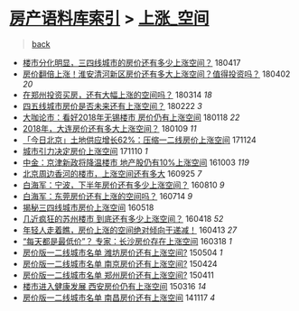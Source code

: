 [房产语料库索引](../../README.md)  > [上涨_空间](上涨_空间.md)
====
> [back](../README.md)

- [楼市分化明显，三四线城市的房价还有多少上涨空间？](http://jkwz.applinzi.com/ittc/7093008006587614215.html#%E6%A5%BC%E5%B8%82%E5%88%86%E5%8C%96%E6%98%8E%E6%98%BE%EF%BC%8C%E4%B8%89%E5%9B%9B%E7%BA%BF%E5%9F%8E%E5%B8%82%E7%9A%84%E6%88%BF%E4%BB%B7%E8%BF%98%E6%9C%89%E5%A4%9A%E5%B0%91%E4%B8%8A%E6%B6%A8%E7%A9%BA%E9%97%B4%EF%BC%9F) 180417  
- [房价翻倍上涨！淮安清河新区房价还有多大上涨空间？值得投资吗？](http://jkwz.applinzi.com/ittc/7087398659857843216.html#%E6%88%BF%E4%BB%B7%E7%BF%BB%E5%80%8D%E4%B8%8A%E6%B6%A8%EF%BC%81%E6%B7%AE%E5%AE%89%E6%B8%85%E6%B2%B3%E6%96%B0%E5%8C%BA%E6%88%BF%E4%BB%B7%E8%BF%98%E6%9C%89%E5%A4%9A%E5%A4%A7%E4%B8%8A%E6%B6%A8%E7%A9%BA%E9%97%B4%EF%BC%9F%E5%80%BC%E5%BE%97%E6%8A%95%E8%B5%84%E5%90%97%EF%BC%9F) 180402 *20* 
- [在郑州投资买房，还有大幅上涨的空间吗？](http://jkwz.applinzi.com/ittc/7080312801325483024.html#%E5%9C%A8%E9%83%91%E5%B7%9E%E6%8A%95%E8%B5%84%E4%B9%B0%E6%88%BF%EF%BC%8C%E8%BF%98%E6%9C%89%E5%A4%A7%E5%B9%85%E4%B8%8A%E6%B6%A8%E7%9A%84%E7%A9%BA%E9%97%B4%E5%90%97%EF%BC%9F) 180314 *18* 
- [四五线城市房价是否未来还有上涨空间？](http://jkwz.applinzi.com/ittc/7072904849383752715.html#%E5%9B%9B%E4%BA%94%E7%BA%BF%E5%9F%8E%E5%B8%82%E6%88%BF%E4%BB%B7%E6%98%AF%E5%90%A6%E6%9C%AA%E6%9D%A5%E8%BF%98%E6%9C%89%E4%B8%8A%E6%B6%A8%E7%A9%BA%E9%97%B4%EF%BC%9F) 180222 *3* 
- [大咖论市：看好2018年无锡楼市 房价仍有上涨空间](http://jkwz.applinzi.com/ittc/7059924672496272390.html#%E5%A4%A7%E5%92%96%E8%AE%BA%E5%B8%82%EF%BC%9A%E7%9C%8B%E5%A5%BD2018%E5%B9%B4%E6%97%A0%E9%94%A1%E6%A5%BC%E5%B8%82+%E6%88%BF%E4%BB%B7%E4%BB%8D%E6%9C%89%E4%B8%8A%E6%B6%A8%E7%A9%BA%E9%97%B4) 180118 *22* 
- [2018年，大连房价还有多大上涨空间？](http://jkwz.applinzi.com/ittc/7056672282653492235.html#2018%E5%B9%B4%EF%BC%8C%E5%A4%A7%E8%BF%9E%E6%88%BF%E4%BB%B7%E8%BF%98%E6%9C%89%E5%A4%9A%E5%A4%A7%E4%B8%8A%E6%B6%A8%E7%A9%BA%E9%97%B4%EF%BC%9F) 180109 *11* 
- [「今日北京」土地供应增长62%：压缩一二线房价上涨空间](http://jkwz.applinzi.com/ittc/7039520427775362064.html#%E3%80%8C%E4%BB%8A%E6%97%A5%E5%8C%97%E4%BA%AC%E3%80%8D%E5%9C%9F%E5%9C%B0%E4%BE%9B%E5%BA%94%E5%A2%9E%E9%95%BF62%25%EF%BC%9A%E5%8E%8B%E7%BC%A9%E4%B8%80%E4%BA%8C%E7%BA%BF%E6%88%BF%E4%BB%B7%E4%B8%8A%E6%B6%A8%E7%A9%BA%E9%97%B4) 171124  
- [城市引力决定房价上涨空间](http://jkwz.applinzi.com/ittc/7034096695749641232.html#%E5%9F%8E%E5%B8%82%E5%BC%95%E5%8A%9B%E5%86%B3%E5%AE%9A%E6%88%BF%E4%BB%B7%E4%B8%8A%E6%B6%A8%E7%A9%BA%E9%97%B4) 171110 *1* 
- [中金：京津新政将降温楼市 地产股仍有10%上涨空间](http://jkwz.applinzi.com/ittc/6884773307894727684.html#%E4%B8%AD%E9%87%91%EF%BC%9A%E4%BA%AC%E6%B4%A5%E6%96%B0%E6%94%BF%E5%B0%86%E9%99%8D%E6%B8%A9%E6%A5%BC%E5%B8%82+%E5%9C%B0%E4%BA%A7%E8%82%A1%E4%BB%8D%E6%9C%8910%25%E4%B8%8A%E6%B6%A8%E7%A9%BA%E9%97%B4) 161003 *119* 
- [北京周边香河的楼市，上涨空间还有多大](http://jkwz.applinzi.com/ittc/6881846528355861508.html#%E5%8C%97%E4%BA%AC%E5%91%A8%E8%BE%B9%E9%A6%99%E6%B2%B3%E7%9A%84%E6%A5%BC%E5%B8%82%EF%BC%8C%E4%B8%8A%E6%B6%A8%E7%A9%BA%E9%97%B4%E8%BF%98%E6%9C%89%E5%A4%9A%E5%A4%A7) 160925 *7* 
- [白海军：宁波，下半年房价还有多少上涨空间？](http://jkwz.applinzi.com/ittc/6864674741599863812.html#%E7%99%BD%E6%B5%B7%E5%86%9B%EF%BC%9A%E5%AE%81%E6%B3%A2%EF%BC%8C%E4%B8%8B%E5%8D%8A%E5%B9%B4%E6%88%BF%E4%BB%B7%E8%BF%98%E6%9C%89%E5%A4%9A%E5%B0%91%E4%B8%8A%E6%B6%A8%E7%A9%BA%E9%97%B4%EF%BC%9F) 160810 *9* 
- [白海军：东莞房价还有上涨的空间吗？](http://jkwz.applinzi.com/ittc/6854654851920954373.html#%E7%99%BD%E6%B5%B7%E5%86%9B%EF%BC%9A%E4%B8%9C%E8%8E%9E%E6%88%BF%E4%BB%B7%E8%BF%98%E6%9C%89%E4%B8%8A%E6%B6%A8%E7%9A%84%E7%A9%BA%E9%97%B4%E5%90%97%EF%BC%9F) 160714 *9* 
- [揭秘三四线城市房价上涨空间](http://jkwz.applinzi.com/ittc/6833548182403154948.html#%E6%8F%AD%E7%A7%98%E4%B8%89%E5%9B%9B%E7%BA%BF%E5%9F%8E%E5%B8%82%E6%88%BF%E4%BB%B7%E4%B8%8A%E6%B6%A8%E7%A9%BA%E9%97%B4) 160518  
- [几近疯狂的苏州楼市 到底还有多少上涨空间？](http://jkwz.applinzi.com/ittc/6822534285940491269.html#%E5%87%A0%E8%BF%91%E7%96%AF%E7%8B%82%E7%9A%84%E8%8B%8F%E5%B7%9E%E6%A5%BC%E5%B8%82+%E5%88%B0%E5%BA%95%E8%BF%98%E6%9C%89%E5%A4%9A%E5%B0%91%E4%B8%8A%E6%B6%A8%E7%A9%BA%E9%97%B4%EF%BC%9F) 160418 *52* 
- [年轻人走着瞧，房价上涨的空间绝对倾向于递减！](http://jkwz.applinzi.com/ittc/6820667747151119365.html#%E5%B9%B4%E8%BD%BB%E4%BA%BA%E8%B5%B0%E7%9D%80%E7%9E%A7%EF%BC%8C%E6%88%BF%E4%BB%B7%E4%B8%8A%E6%B6%A8%E7%9A%84%E7%A9%BA%E9%97%B4%E7%BB%9D%E5%AF%B9%E5%80%BE%E5%90%91%E4%BA%8E%E9%80%92%E5%87%8F%EF%BC%81) 160413 *27* 
- [“每天都是最低价”？ 专家：长沙房价存在上涨空间](http://jkwz.applinzi.com/ittc/6810907593002189828.html#%E2%80%9C%E6%AF%8F%E5%A4%A9%E9%83%BD%E6%98%AF%E6%9C%80%E4%BD%8E%E4%BB%B7%E2%80%9D%EF%BC%9F+%E4%B8%93%E5%AE%B6%EF%BC%9A%E9%95%BF%E6%B2%99%E6%88%BF%E4%BB%B7%E5%AD%98%E5%9C%A8%E4%B8%8A%E6%B6%A8%E7%A9%BA%E9%97%B4) 160318 *1* 
- [房价版一二线城市名单 潍坊房价还有上涨空间?](http://jkwz.applinzi.com/ittc/547650611408450798.html#%E6%88%BF%E4%BB%B7%E7%89%88%E4%B8%80%E4%BA%8C%E7%BA%BF%E5%9F%8E%E5%B8%82%E5%90%8D%E5%8D%95+%E6%BD%8D%E5%9D%8A%E6%88%BF%E4%BB%B7%E8%BF%98%E6%9C%89%E4%B8%8A%E6%B6%A8%E7%A9%BA%E9%97%B4%3F) 150504 *1* 
- [房价版一二线城市名单 南京房价还有上涨空间?](http://jkwz.applinzi.com/ittc/547650611405643956.html#%E6%88%BF%E4%BB%B7%E7%89%88%E4%B8%80%E4%BA%8C%E7%BA%BF%E5%9F%8E%E5%B8%82%E5%90%8D%E5%8D%95+%E5%8D%97%E4%BA%AC%E6%88%BF%E4%BB%B7%E8%BF%98%E6%9C%89%E4%B8%8A%E6%B6%A8%E7%A9%BA%E9%97%B4%3F) 150424  
- [房价版一二线城市名单 郑州房价还有上涨空间?](http://jkwz.applinzi.com/ittc/547650611404386199.html#%E6%88%BF%E4%BB%B7%E7%89%88%E4%B8%80%E4%BA%8C%E7%BA%BF%E5%9F%8E%E5%B8%82%E5%90%8D%E5%8D%95+%E9%83%91%E5%B7%9E%E6%88%BF%E4%BB%B7%E8%BF%98%E6%9C%89%E4%B8%8A%E6%B6%A8%E7%A9%BA%E9%97%B4%3F) 150411  
- [楼市进入健康发展 西安房价仍有上涨空间](http://jkwz.applinzi.com/ittc/547650611396625727.html#%E6%A5%BC%E5%B8%82%E8%BF%9B%E5%85%A5%E5%81%A5%E5%BA%B7%E5%8F%91%E5%B1%95+%E8%A5%BF%E5%AE%89%E6%88%BF%E4%BB%B7%E4%BB%8D%E6%9C%89%E4%B8%8A%E6%B6%A8%E7%A9%BA%E9%97%B4) 150316 *14* 
- [房价版一二线城市名单 南昌房价还有上涨空间](http://jkwz.applinzi.com/ittc/547650611380184789.html#%E6%88%BF%E4%BB%B7%E7%89%88%E4%B8%80%E4%BA%8C%E7%BA%BF%E5%9F%8E%E5%B8%82%E5%90%8D%E5%8D%95+%E5%8D%97%E6%98%8C%E6%88%BF%E4%BB%B7%E8%BF%98%E6%9C%89%E4%B8%8A%E6%B6%A8%E7%A9%BA%E9%97%B4) 141117 *4* 
